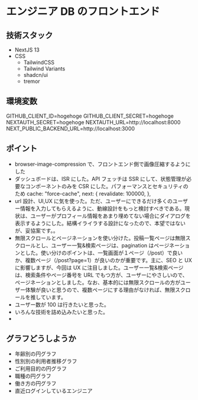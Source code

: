 # エンジニア DB のフロントエンド

## 技術スタック

- NextJS 13
- CSS
  - TailwindCSS
  - Tailwind Variants
  - shadcn/ui
  - tremor

## 環境変数

GITHUB_CLIENT_ID=hogehoge
GITHUB_CLIENT_SECRET=hogehoge
NEXTAUTH_SECRET=hogehoge
NEXTAUTH_URL=http://localhost:8000
NEXT_PUBLIC_BACKEND_URL=http://localhost:3000

## ポイント

- browser-image-compression で、フロントエンド側で画像圧縮するようにした
- ダッシュボードは、ISR にした。API フェッチは SSR にして、状態管理が必要なコンポーネントのみを CSR にした。パフォーマンスとセキュリティのため
  cache: "force-cache",
  next: {
  revalidate: 100000,
  },
- url 設計、UI,UX に気を使った。ただ、ユーザーにできるだけ多くのユーザー情報を入力してもらえるように、動線設計をもっと検討すべきである。現状は、ユーザーがプロフィール情報をあまり埋めてない場合にダイアログを表示するようにした。結構イライラする設計になったので、本望ではないが、妥協案です。。
- 無限スクロールとページネーションを使い分けた。投稿一覧ページは無限スクロールとし、ユーザー一覧&検索ページは、pagination はページネーションとした。使い分けのポイントは、一覧画面が１ページ（/post）で良いか、複数ページ（/post?page=1）が良いのかが重要です。主に、SEO と UX に影響しますが、今回は UX に注目しました。ユーザー一覧&検索ページは、検索条件やページ番号を URL でもつ方が、ユーザーにやさしいので、ページネーションとしました。なお、基本的には無限スクロールの方がユーザー体験が良いと思うので、複数ページにする理由がなければ、無限スクロールを推しています。
- ユーザー数が 100 は行きたいと思った。
- いろんな技術を詰め込みたいと思った。
-

## グラフどうしようか

- 年齢別の円グラフ
- 性別別の利用者推移グラフ
- ご利用目的の円グラフ
- 職種の円グラフ
- 働き方の円グラフ
- 直近ログインしているエンジニア
